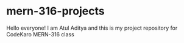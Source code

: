 # mern-316-projects
Hello everyone! I am Atul Aditya and this is my project repository for CodeKaro MERN-316 class
